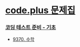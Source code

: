 # [code.plus 문제집](https://www.acmicpc.net/workbook/codeplus)
### [코딩 테스트 준비 - 기초](https://code.plus/course/51)
* [9370. 수학](https://github.com/devupkim/BackJoon_Algorithm/tree/main/codeplus/coteprep.basic.9370.math)
  
